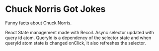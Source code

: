 # Chuck Norris Got Jokes

Funny facts about Chuck Norris.

React State management made with Recoil. Async selector updated with query id atom. QueryId is a dependency of the selector state and when queryId atom state is changed onClick, it also refreshes the selector.